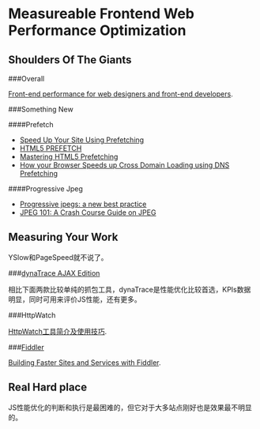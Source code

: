 Measureable Frontend Web Performance Optimization
=================================================

Shoulders Of The Giants
-----------------------

###Overall

[Front-end performance for web designers and front-end developers](http://csswizardry.com/2013/01/front-end-performance-for-web-designers-and-front-end-developers/).

###Something New

####Prefetch

- [Speed Up Your Site Using Prefetching](http://calendar.perfplanet.com/2012/speed-up-your-site-using-prefetching/)
- [HTML5 PREFETCH](http://www.rocketmill.co.uk/html5-prefetch)
- [Mastering HTML5 Prefetching](http://www.catswhocode.com/blog/mastering-html5-prefetching)
- [How your Browser Speeds up Cross Domain Loading using DNS Prefetching](http://www.htmlgoodies.com/beyond/webmaster/how-your-browser-speeds-up-cross-domain-loading-using-dns-prefetching.html)

####Progressive Jpeg

- [Progressive jpegs: a new best practice](http://calendar.perfplanet.com/2012/progressive-jpegs-a-new-best-practice/)
- [JPEG 101: A Crash Course Guide on JPEG](http://sixrevisions.com/graphics-design/jpeg-101-a-crash-course-guide-on-jpeg/)

Measuring Your Work
-------------------

YSlow和PageSpeed就不说了。

###[dynaTrace AJAX Edition](http://www.compuware.com/application-performance-management/ajax-performance-testing.html)

相比下面两款比较单纯的抓包工具，dynaTrace是性能优化比较首选，KPIs数据明显，同时可用来评价JS性能，还有更多。

###HttpWatch

[HttpWatch工具简介及使用技巧](http://www.cnblogs.com/mayingbao/archive/2007/11/30/978530.html).

###[Fiddler](http://fiddler2.com/)

[Building Faster Sites and Services with Fiddler](http://calendar.perfplanet.com/2012/building-faster-sites-and-services-with-fiddler/).

Real Hard place
---------------

JS性能优化的判断和执行是最困难的，但它对于大多站点刚好也是效果最不明显的。

